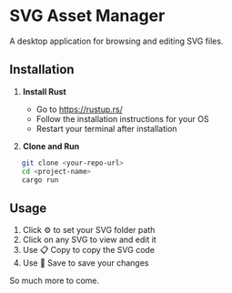 # SVG Asset Manager

A desktop application for browsing and editing SVG files.

## Installation

1. **Install Rust**
   - Go to https://rustup.rs/
   - Follow the installation instructions for your OS
   - Restart your terminal after installation

2. **Clone and Run**
```bash
   git clone <your-repo-url>
   cd <project-name>
   cargo run
```

## Usage

1. Click ⚙️ to set your SVG folder path
2. Click on any SVG to view and edit it
3. Use 📋 Copy to copy the SVG code
4. Use 💾 Save to save your changes

So much more to come.
